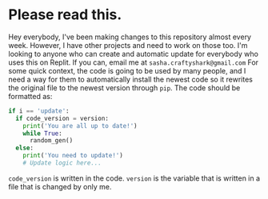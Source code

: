 # Please read this.

Hey everybody, I've been making changes to this repository almost every week. However, I have other projects and need to work on those too. I'm looking to anyone who can create and automatic update for everybody who uses this on Replit. If you can, email me at `sasha.craftyshark@gmail.com`
For some quick context, the code is going to be used by many people, and I need a way for them to automatically install the newest code so it rewrites the original file to the newest version through `pip`.
The code should be formatted as: 
```python
if i == 'update':
  if code_version = version:
    print('You are all up to date!')
    while True:
      random_gen()
  else:
    print('You need to update!')
    # Update logic here...

```
`code_version` is written in the code. `version` is the variable that is written in a file that is changed by only me.
